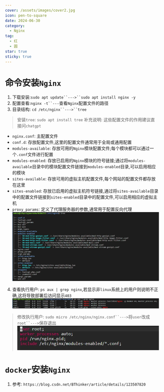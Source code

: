 ```yaml
---
cover: /assets/images/cover2.jpg
icon: pen-to-square
date: 2024-06-30
category:
  - Nginx
tag:
  - 红
  - 圆
star: true
sticky: true
---
```

# 命令安装`Nginx`
1. 下载安装:`sudo apt update``--->``sudo apt install nginx -y`
2. 配置查看:`nginx -t``---`查看`Nginx`配置文件的路径
3. 目录结构: `cd /etc/nginx``--->``tree`
>  安装`tree`: `sudo apt install tree`
>  补充说明: 这些配置文件的作用建议直接问`chatgpt`
   - `nginx.conf`: 主配置文件
   - `conf.d`: 存放配置文件,这里的配置文件通常用于全局或通用配置  
   - `modules-available`: 存放可用的`Nginx`模块配置文件;每个模块都可以通过一个`.conf`文件进行配置
   - `modules-enabled`: 存放已启用的`Nginx`模块的符号链接;通过将`modules-available`目录中的模块配置文件链接到`modules-enabled`目录,可以启用相应的模块  
   - `sites-available`: 存放可用的虚拟主机配置文件,每个网站的配置文件都存放在这里  
   - `sites-enabled`: 存放已启用的虚拟主机符号链接,通过将`sites-available`目录中的配置文件链接到`sites-enabled`目录中的配置文件,可以启用相应的虚拟主机
   - `proxy_params`: 定义了代理服务器的参数,通常用于配置反向代理
![img_1.png](image/img_1.png)
4. 查看执行用户: `ps aux | grep nginx`,若显示非`linux`系统上的用户则说明不正确,这将导致部署后访问显示`403`
![img_2.png](image/img_2.png)
>  修改执行用户: `sudo micro /etc/nginx/nginx.conf``--->`将`user`改成`root``--->`保存退出 
>  ![img_3.png](image/img_3.png)

# `docker`安装`Nginx`
1. 参考: `https://blog.csdn.net/BThinker/article/details/123507820`